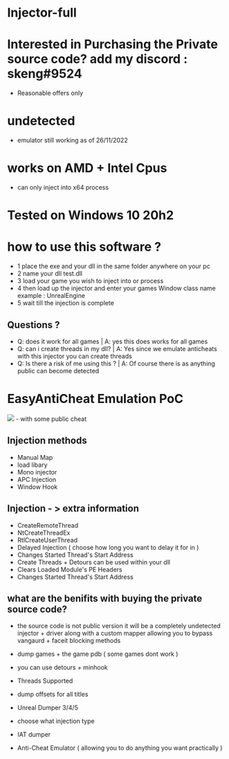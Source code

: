 # Injector-full

# Interested in Purchasing the Private source code? add my discord : skeng#9524
- Reasonable offers only

# undetected
- emulator still working as of 26/11/2022


# works on AMD + Intel Cpus
- can only inject into x64 process
# Tested on Windows 10 20h2

# how to use this software ?
- 1 place the exe and your dll in the same folder anywhere on your pc
- 2 name your dll test.dll
- 3 load your game you wish to inject into or process
- 4 then load up the injector and enter your games Window class name example : UnrealEngine
- 5 wait till the injection is complete



## Questions ?
- Q: does it work for all games | A: yes this does works for all games 
- Q: can i create threads in my dll? | A: Yes since we emulate anticheats with this injector you can create threads
- Q: Is there a risk of me using this ? | A: Of course there is as anything public can become detected 



# EasyAntiCheat Emulation PoC
<img src=https://media.discordapp.net/attachments/978564562620129340/979520305808687114/unknown.png>
- with some public cheat


## Injection methods 
- Manual Map
- load libary
- Mono injector
- APC Injection
- Window Hook

## Injection - > extra information
- CreateRemoteThread
- NtCreateThreadEx
- RtlCreateUserThread
- Delayed Injection ( choose how long you want to delay it for in )
- Changes Started Thread's Start Address
- Create Threads + Detours can be used within your dll
- Clears Loaded Module's PE Headers
- Changes Started Thread's Start Address



## what are the benifits with buying the private source code?
- the source code is not public version it will be a completely undetected injector + driver along with a custom mapper allowing you to bypass vangaurd + faceit blocking methods 

- dump games + the game pdb ( some games dont work )
- you can use detours + minhook
- Threads Supported
- dump offsets for all titles 
- Unreal Dumper 3/4/5 
- choose what injection type
- IAT dumper
- Anti-Cheat Emulator ( allowing you to do anything you want practically )




